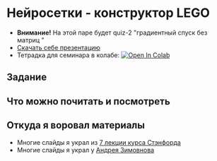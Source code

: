 # Нейросетки - конструктор LEGO

- __Внимание!__ На этой паре будет quiz-2 "градиентный спуск без матриц "
- [Скачать себе презентацию](https://github.com/FUlyankin/deep_learning_tf/raw/main/week04_neuro_lego/nn_slides_04_lego.pdf)
- Тетрадка для семинара в колабе: [![Open In Colab](https://colab.research.google.com/assets/colab-badge.svg)](https://colab.research.google.com/github/FUlyankin/deep_learning_tf/blob/main/week05_conv_nets/conv_nn.ipynb)


## Задание 




## Что можно почитать и посмотреть




## Откуда я воровал материалы


- Многие слайды я украл из [7 лекции курса Стэнфорда](http://cs231n.stanford.edu/slides/2021/)
- Многие слайды я украл у [Андрея Зимовнова](https://github.com/ZEMUSHKA/mml-minor)
